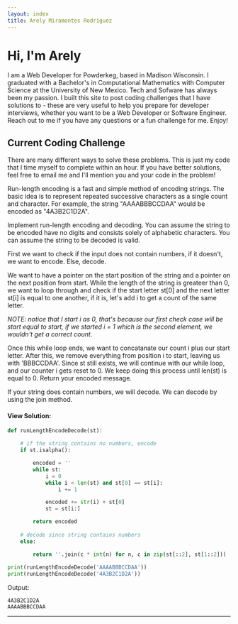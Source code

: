 ```yaml
---
layout: index
title: Arely Miramontes Rodríguez
---
```


# Hi, I'm Arely

I am a Web Developer for Powderkeg, based in Madison Wisconsin. I graduated with a Bachelor's in Computational Mathematics with Computer Science at the University of New Mexico. Tech and Sofware has always been my passion. I built this site to post coding challenges that I have solutions to - these are very useful to help you prepare for developer interviews, whether you want to be a Web Developer or Software Engineer. Reach out to me if you have any questions or a fun challenge for me. Enjoy!



## Current Coding Challenge

There are many different ways to solve these problems. This is just my code that I time myself to complete within an hour. If you have better solutions, feel free to email me and I'll mention you and your code in the problem!

Run-length encoding is a fast and simple method of encoding strings. The basic idea is to represent repeated successive characters as a single count and character. For example, the string "AAAABBBCCDAA" would be encoded as "4A3B2C1D2A".

Implement run-length encoding and decoding. You can assume the string to be encoded have no digits and consists solely of alphabetic characters. You can assume the string to be decoded is valid.

First we want to check if the input does not contain numbers, if it doesn't, we want to encode. Else, decode. 

We want to have a pointer on the start position of the string and a pointer on the next position from start. While the length of the string is greateer than 0, we want to loop through and check if the start letter st[0] and the next letter st[i] is equal to one another, if it is, let's add i to get a count of the same letter.

_NOTE: notice that I start i as 0, that's because our first check case will be start equal to start, if we started i = 1 which is the second element, we wouldn't get a correct count._

Once this while loop ends, we want to concatanate our count i plus our start letter. After this, we remove everything from position i to start, leaving us with 'BBBCCDAA'. Since st still exists, we will continue with our while loop, and our counter i gets reset to 0. We keep doing this process until len(st) is equal to 0. Return your encoded message.

If your string does contain numbers, we will decode. We can decode by using the join method.

#### View Solution:

```python
def runLengthEncodeDecode(st):

    # if the string contains no numbers, encode
    if st.isalpha():  

        encoded = ''
        while st:
            i = 0
            while i < len(st) and st[0] == st[i]:
                i += 1

            encoded += str(i) + st[0]
            st = st[i:]

        return encoded
    
    # decode since string contains numbers
    else:  

        return ''.join(c * int(n) for n, c in zip(st[::2], st[1::2]))
    
print(runLengthEncodeDecode('AAAABBBCCDAA'))
print(runLengthEncodeDecode('4A3B2C1D2A'))
```

Output:
```
4A3B2C1D2A
AAAABBBCCDAA
```
* * *

